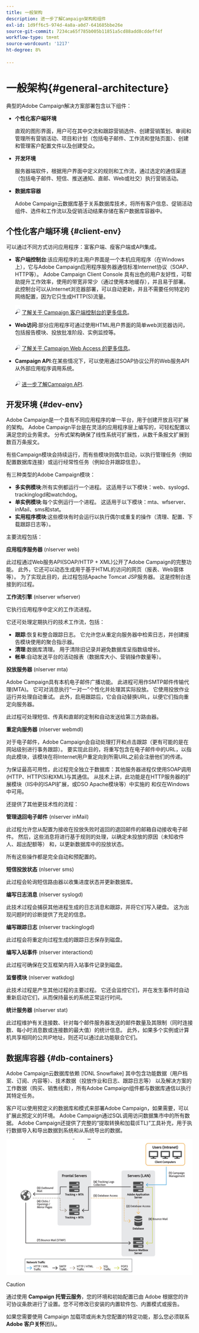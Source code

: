 ```yaml
---
title: 一般架构
description: 进一步了解Campaign架构和组件
exl-id: 1d9ff6c5-974d-4a8a-a0d7-641685bbe26e
source-git-commit: 7234ca65f785b005b11851a5cd88add8cddeff4f
workflow-type: tm+mt
source-wordcount: '1217'
ht-degree: 8%

---
```


# 一般架构{#general-architecture}

典型的Adobe Campaign解决方案部署包含以下组件：

* **个性化客户端环境**

   直观的图形界面，用户可在其中交流和跟踪营销选件、创建营销策划、审阅和管理所有营销活动、项目和计划（包括电子邮件、工作流和登陆页面）、创建和管理客户配置文件以及创建受众。

* **开发环境**

   服务器端软件，根据用户界面中定义的规则和工作流，通过选定的通信渠道（包括电子邮件、短信、推送通知、直邮、Web或社交）执行营销活动。

* **数据库容器**

   Adobe Campaign云数据库基于关系数据库技术，将所有客户信息、促销活动组件、选件和工作流以及促销活动结果存储在客户数据库容器中。

## 个性化客户端环境 {#client-env}

可以通过不同方式访问应用程序：富客户端、瘦客户端或API集成。

* **客户端控制台**:该应用程序的主用户界面是一个本机应用程序（在Windows上），它与Adobe Campaign应用程序服务器通信标准Internet协议（SOAP、HTTP等）。 Adobe Campaign Client Console 具有出色的用户友好性，可帮助提升工作效率，使用的带宽非常少（通过使用本地缓存），并且易于部署。此控制台可以从Internet浏览器部署，可以自动更新，并且不需要任何特定的网络配置，因为它只生成HTTP(S)流量。

   ![](../assets/do-not-localize/glass.png) [了解关于 Campaign 客户端控制台的更多信息](../start/connect.md)。

* **Web访问**:部分应用程序可通过使用HTML用户界面的简单web浏览器访问，包括报告模块、投放批准阶段、实例监控等。

   ![](../assets/do-not-localize/glass.png) [了解关于 Campaign Web Access 的更多信息](../start/connect.md)。

* **Campaign API**:在某些情况下，可以使用通过SOAP协议公开的Web服务API从外部应用程序调用系统。

   ![](../assets/do-not-localize/glass.png) [进一步了解Campaign API](../dev/api.md).

## 开发环境 {#dev-env}

Adobe Campaign是一个具有不同应用程序的单一平台，用于创建开放且可扩展的架构。 Adobe Campaign平台是在灵活的应用程序层上编写的，可轻松配置以满足您的业务需求。 分布式架构确保了线性系统可扩展性，从数千条报文扩展到数百万条报文。

有些Campaign模块会持续运行，而有些模块则偶尔启动，以执行管理任务（例如配置数据库连接）或运行经常性任务（例如合并跟踪信息）。

有三种类型的Adobe Campaign模块：

* **多实例模块**:所有实例都运行一个进程。 这适用于以下模块：web、syslogd、trackinglogd和watchdog。
* **单实例模块**:每个实例运行一个进程。 这适用于以下模块：mta、wfserver、inMail、sms和stat。
* **实用程序模块**:这些模块有时会运行以执行偶尔或重复的操作（清理、配置、下载跟踪日志等）。

主要流程包括：

**应用程序服务器** (nlserver web)

此过程通过Web服务API(SOAP/HTTP + XML)公开了Adobe Campaign的完整功能。 此外，它还可以动态生成用于基于HTML的访问的网页（报表、Web窗体等）。 为了实现此目的，此过程包括Apache Tomcat JSP服务器。 这是控制台连接到的过程。

**工作流引擎** (nlserver wfserver)

它执行应用程序中定义的工作流进程。

它还可处理定期执行的技术工作流，包括：

* **跟踪**:恢复和整合跟踪日志。 它允许您从重定向服务器中检索日志，并创建报告模块使用的聚合指示器。
* **清理**:数据库清理。 用于清除旧记录并避免数据库呈指数级增长。
* **帐单**:自动发送平台的活动报表（数据库大小、营销操作数量等）。

**投放服务器** (nlserver mta)

Adobe Campaign具有本机电子邮件广播功能。 此进程可用作SMTP邮件传输代理(MTA)。 它可对消息执行“一对一”个性化并处理其实际投放。 它使用投放作业运行并处理自动重试。 此外，启用跟踪后，它会自动替换URL，以便它们指向重定向服务器。

此过程可处理短信、传真和直邮的定制和自动发送给第三方路由器。

**重定向服务器** (nlserver webmdl)

对于电子邮件，Adobe Campaign会自动处理打开和点击跟踪（更有可能的是在网站级别进行事务跟踪）。 要实现此目的，将重写包含在电子邮件中的URL，以指向此模块，该模块在将Internet用户重定向到所需URL之前会注册他们的传递。

为保证最高可用性，此过程完全独立于数据库：其他服务器进程仅使用SOAP调用(HTTP、HTTP(S)和XML)与其通信。 从技术上讲，此功能是在HTTP服务器的扩展模块（IIS中的ISAPI扩展，或DSO Apache模块等）中实施的 和仅在Windows中可用。

还提供了其他更技术性的流程：

**管理退回电子邮件** (nlserver inMail)

此过程允许您从配置为接收在投放失败时返回的退回邮件的邮箱自动接收电子邮件。 然后，这些消息将进行基于规则的处理，以确定未投放的原因（未知收件人、超出配额等） 和，以更新数据库中的投放状态。

所有这些操作都是完全自动和预配置的。

**短信投放状态** (nlserver sms)

此过程会轮询短信路由器以收集进度状态并更新数据库。

**编写日志消息** (nlserver syslogd)

此技术过程会捕获其他进程生成的日志消息和跟踪，并将它们写入硬盘。 这为出现问题时的诊断提供了充足的信息。

**编写跟踪日志** (nlserver trackinglogd)

此过程会将重定向过程生成的跟踪日志保存到磁盘。

**编写入站事件** (nlserver interactiond)

此过程可确保在交互框架内将入站事件记录到磁盘。

**监督模块** (nlserver watkdog)

此技术过程是产生其他过程的主要过程。 它还会监控它们，并在发生事件时自动重新启动它们，从而保持最长的系统正常运行时间。

**统计服务器** (nlserver stat)

此过程维护有关连接数、针对每个邮件服务器发送的邮件数量及其限制（同时连接数、每小时消息数或连接数的最大值）的统计信息。 此外，如果多个实例或计算机共享相同的公共IP地址，则还可以通过此功能联合它们。

## 数据库容器 {#db-containers}

Adobe Campaign云数据库依赖 [!DNL Snowflake] 其中包含功能数据（用户档案、订阅、内容等）、技术数据（投放作业和日志、跟踪日志等） 以及解决方案的工作数据（购买、销售线索），所有Adobe Campaign组件都与数据库通信以执行其特定任务。

客户可以使用预定义的数据库和模式来部署Adobe Campaign，如果需要，可以扩展此预定义的环境。 Adobe Campaign通过SQL调用访问数据集市中的所有数据。 Adobe Campaign还提供了完整的“提取转换和加载(ETL)”工具补充，用于执行数据导入和导出数据到系统和从系统导出的数据。

![](assets/data-flow-diagram.png)


>[!CAUTION]
>
>通过使用 **Campaign 托管云服务**，您的环境和初始配置已由 Adobe 根据您的许可协议条款进行了设置。您不可修改已安装的内置软件包、内置模式或报告。
>
>如果您需要使用 Campaign 加载项或尚未为您配置的特定功能，那么您必须联系 **Adobe 客户关怀**&#x200B;团队。